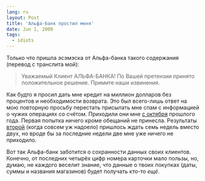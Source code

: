 ```yaml
---
lang: ru
layout: Post
title: 'Альфа-банк простил меня'
date: Jun 1, 2009
tags:
  - idiots
---
```


Только что пришла эсэмэска от Альфа-банка такого содержания (перевод с транслита мой):

> Уважаемый Клиент АЛЬФА-БАНКА! По Вашей претензии принято положительное решение. Примите наши извинения.

Как будто я просил дать мне кредит на миллион долларов без процентов и необходимости возврата. Это был всего-лишь ответ на мою повторную просьбу перестать присылать мне спам с информацией о чужих операциях со счётом. Приходили они мне [с октября](/blog/2544 "Шутка Альфа-банка") прошлого года. Первая попытка ничего кроме обещаний не принесла. Результаты [второй](/blog/3417 "О банке и знакомствах") (когда совсем уж надоело) пришлось ждать семь недель вместо двух, но вроде бы за последние недели две мне уже ничего не приходило.

Вот так Альфа-банк заботится о сохранности данных своих клиентов. Конечно, от последних четырёх цифр номера карточки мало пользы, но, думаю, не каждого веселит знание, что данные о твоих покупках (даты, суммы и названия магазинов) будет получать кто-то _ещё_.
